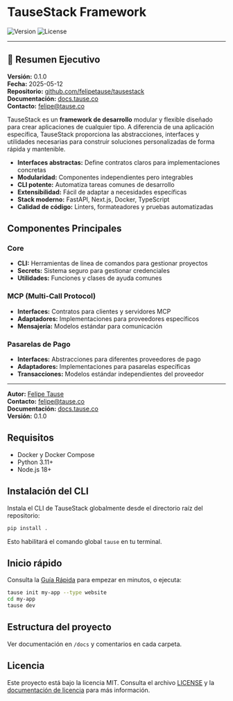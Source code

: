 # TauseStack Framework

![Version](https://img.shields.io/badge/version-0.1.0-blue.svg)
![License](https://img.shields.io/badge/license-MIT-green.svg)

---

## 🚀 Resumen Ejecutivo

**Versión:** 0.1.0  
**Fecha:** 2025-05-12  
**Repositorio:** [github.com/felipetause/tausestack](https://github.com/felipetause/tausestack)  
**Documentación:** [docs.tause.co](https://docs.tause.co)  
**Contacto:** [felipe@tause.co](mailto:felipe@tause.co)

TauseStack es un **framework de desarrollo** modular y flexible diseñado para crear aplicaciones de cualquier tipo. A diferencia de una aplicación específica, TauseStack proporciona las abstracciones, interfaces y utilidades necesarias para construir soluciones personalizadas de forma rápida y mantenible.

- **Interfaces abstractas:** Define contratos claros para implementaciones concretas
- **Modularidad:** Componentes independientes pero integrables
- **CLI potente:** Automatiza tareas comunes de desarrollo
- **Extensibilidad:** Fácil de adaptar a necesidades específicas
- **Stack moderno:** FastAPI, Next.js, Docker, TypeScript
- **Calidad de código:** Linters, formateadores y pruebas automatizadas

## Componentes Principales

### Core
- **CLI:** Herramientas de línea de comandos para gestionar proyectos
- **Secrets:** Sistema seguro para gestionar credenciales
- **Utilidades:** Funciones y clases de ayuda comunes

### MCP (Multi-Call Protocol)
- **Interfaces:** Contratos para clientes y servidores MCP
- **Adaptadores:** Implementaciones para proveedores específicos
- **Mensajería:** Modelos estándar para comunicación

### Pasarelas de Pago
- **Interfaces:** Abstracciones para diferentes proveedores de pago
- **Adaptadores:** Implementaciones para pasarelas específicas
- **Transacciones:** Modelos estándar independientes del proveedor

---

**Autor:** [Felipe Tause](https://www.tause.co)  
**Contacto:** [felipe@tause.co](mailto:felipe@tause.co)  
**Documentación:** [docs.tause.co](https://docs.tause.co)  
**Versión:** 0.1.0

## Requisitos
- Docker y Docker Compose
- Python 3.11+
- Node.js 18+

## Instalación del CLI

Instala el CLI de TauseStack globalmente desde el directorio raíz del repositorio:

```bash
pip install .
```

Esto habilitará el comando global `tause` en tu terminal.

## Inicio rápido
Consulta la [Guía Rápida](docs/guides/quickstart.md) para empezar en minutos, o ejecuta:

```bash
tause init my-app --type website
cd my-app
tause dev
```

## Estructura del proyecto
Ver documentación en `/docs` y comentarios en cada carpeta.

## Licencia
Este proyecto está bajo la licencia MIT. Consulta el archivo [LICENSE](LICENSE) y la [documentación de licencia](docs/about/license.md) para más información.
